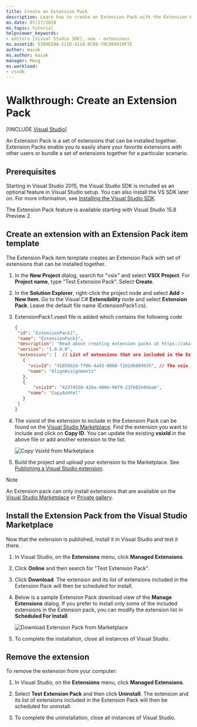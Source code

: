 ```yaml
---
title: Create an Extension Pack
description: Learn how to create an Extension Pack with the Extension Pack Item Template
ms.date: 07/27/2018
ms.topic: tutorial
helpviewer_keywords:
- editors [Visual Studio SDK], new - extensions
ms.assetid: 5388EEBA-211D-4114-8CD9-70C899919F7E
author: maiak
ms.author: maiak
manager: Meng
ms.workload:
- vssdk
---
```

# Walkthrough: Create an Extension Pack

 [!INCLUDE [Visual Studio](~/includes/applies-to-version/vs-windows-only.md)]

An Extension Pack is a set of extensions that can be installed together. Extension Packs enable you to easily share your favorite extensions with other users or bundle a set of extensions together for a particular scenario.

## Prerequisites

Starting in Visual Studio 2015, the Visual Studio SDK is included as an optional feature in Visual Studio setup. You can also install the VS SDK later on. For more information, see [Installing the Visual Studio SDK](../extensibility/installing-the-visual-studio-sdk.md).

The Extension Pack feature is available starting with Visual Studio 15.8 Preview 2.

## Create an extension with an Extension Pack item template

The Extension Pack item template creates an Extension Pack with set of extensions that can be installed together.

1. In the **New Project** dialog, search for "vsix" and select **VSIX Project**. For **Project name**, type "Test Extension Pack". Select **Create**.

2. In the **Solution Explorer**, right-click the project node and select **Add** > **New Item**. Go to the Visual C# **Extensibility** node and select **Extension Pack**. Leave the default file name (ExtensionPack1.cs).

3. ExtensionPack1.vsext file is added which contains the following code

   ```json
   {
    "id": "ExtensionPack1",
    "name": "ExtensionPack1",
    "description": "Read about creating extension packs at https://aka.ms/vsextpack",
    "version": "1.0.0.0",
    "extensions": [  // List of extensions that are included in the Extension Pack.
      {
        "vsixId": "41858b2d-ff0b-4a43-80b0-f1b2d6084935", // The vsix id of the extension you want to   include.
        "name": "AlignAssignments"
      },
      {
          "vsixId": "42374550-426a-400e-96f9-237682e8dea6",
        "name": "CopyAsHtml"
      }
    ]
   }
   ```

4. The vsixid of the extension to include in the Extension Pack can be found on the [Visual Studio Marketplace](https://marketplace.visualstudio.com/). Find the extension you want to include and click on **Copy ID**. You can update the existing **vsixId** in the above file or add another extension to the list.

    ![Copy VsixId from Marketplace](media/vsixid-marketplace.png)

5. Build the project and upload your extension to the Marketplace. See [Publishing a Visual Studio extension](../extensibility/walkthrough-publishing-a-visual-studio-extension.md).

> [!NOTE]
> An Extension pack can only install extensions that are available on the [Visual Studio Marketplace](https://marketplace.visualstudio.com/) or [Private gallery](../extensibility/how-to-create-an-atom-feed-for-a-private-gallery.md).

## Install the Extension Pack from the Visual Studio Marketplace

Now that the extension is published, install it in Visual Studio and test it there.

1. In Visual Studio, on the **Extensions** menu, click **Managed Extensions**.

2. Click **Online** and then search for "Test Extension Pack".

3. Click **Download**. The extension and its list of extensions included in the Extension Pack will then be scheduled for install.

4. Below is a sample Extension Pack download view of the **Manage Extensions** dialog. If you prefer to install only some of the included extensions in the Extension pack, you can modify the extension list in **Scheduled For Install**.

    ![Download Extension Pack from Marketplace](media/vside-extensionpack.png)

5. To complete the installation, close all instances of Visual Studio.

## Remove the extension

To remove the extension from your computer:

1. In Visual Studio, on the **Extensions** menu, click **Managed Extensions**.

2. Select **Test Extension Pack** and then click **Uninstall**. The extension and its list of extensions included in the Extension Pack will then be scheduled for uninstall.

3. To complete the uninstallation, close all instances of Visual Studio.
